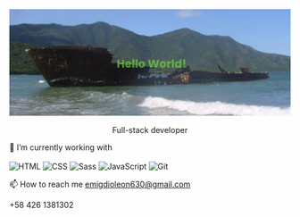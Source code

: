 

<img src="https://github.com/notrexxx/notrexxx/blob/main/assets/banner.png" alt="Hello world">
<p align="center">
Full-stack developer


🌱 I’m currently working with <br><br>
<img title="HTML" alt="HTML" height=40 src="https://www.w3.org/html/logo/downloads/HTML5_Badge_256.png">
<img title="CSS" alt="CSS" height=40
src="https://www.kindpng.com/picc/m/464-4640184_css3-png-download-css-icon-transparent-png.png">
<img title="Sass" alt="Sass" height=40 src="https://sass-lang.com/assets/img/styleguide/color-1c4aab2b.png">
<img title="JavaScript" alt="JavaScript" height=40
src="https://upload.wikimedia.org/wikipedia/commons/thumb/9/99/Unofficial_JavaScript_logo_2.svg/600px-Unofficial_JavaScript_logo_2.svg.png">
<img title="Git" alt="Git" height=40 src="https://git-scm.com/images/logos/downloads/Git-Icon-1788C.png">


📫 How to reach me emigdioleon630@gmail.com


+58 426 1381302

</p>


       
<!--
**notrexxx/notrexxx** is a ✨ _special_ ✨ repository because its `README.md` (this file) appears on your GitHub profile.

Here are some ideas to get you started:

- 🔭 I’m currently working on ...
- 🌱 I’m currently learning ...
- 👯 I’m looking to collaborate on ...
- 🤔 I’m looking for help with ...
- 💬 Ask me about ...
- 📫 How to reach me: ...
- 😄 Pronouns: ...
- ⚡ Fun fact: ...
-->
